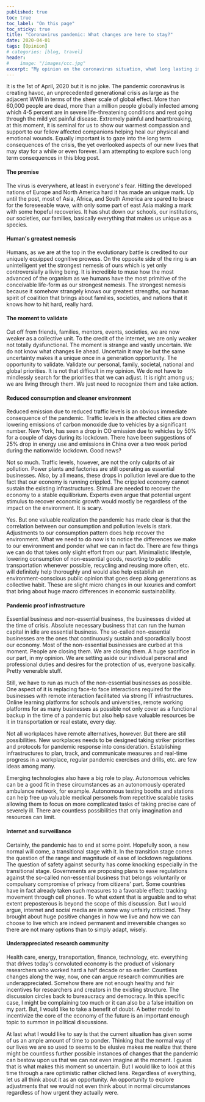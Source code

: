 ```yaml
---
published: true
toc: true
toc_label: "On this page"
toc_sticky: true
title: "Coronavirus pandemic: What changes are here to stay?"
date: 2020-04-01
tags: [Opinion]
# categories: [blog, travel]
header:
#    image: "/images/ccc.jpg"
excerpt: "My opinion on the coronavirus situation, what long lasting impacts it may have in our lives."
---
```



It is the 1st of April, 2020 but it is no joke. The pandemic coronavirus is creating havoc, an unprecedented generational crisis as large as the adjacent WWII in terms of the sheer scale of global effect. More than 60,000 people are dead, more than a million people globally infected among which 4-5 percent are in severe life-threatening conditions and rest going through the mild yet painful disease. Extremely painful and heartbreaking, at this moment, it is seminal for us to show our warmest compassion and support to our fellow affected companions helping heal our physical and emotional wounds. Equally important is to gaze into the long term consequences of the crisis, the yet overlooked aspects of our new lives that may stay for a while or even forever. I am attempting to explore such long term consequences in this blog post.

#### **The premise**

The virus is everywhere, at least in everyone's fear. Hitting the developed nations of Europe and North America hard it has made an unique mark. Up until the post, most of Asia, Africa, and South America are spared to brace for the foreseeable wave, with only some part of east Asia making a mark with some hopeful recoveries. It has shut down our schools, our institutions, our societies, our families, basically everything that makes us unique as a species. 

#### **Human's greatest nemesis**

Humans, as we are at the top in the evolutionary battle is credited to our uniquely equipped cognitive prowess. On the opposite side of the ring is an unintelligent yet the strongest nemesis of ours which is yet only controversially a living being. It is incredible to muse how the most advanced of the organism as we humans have the most primitive of the conceivable life-form as our strongest nemesis. The strongest nemesis because it somehow strangely knows our greatest strengths, our human spirit of coalition that brings about families, societies, and nations that it knows how to hit hard, really hard.

#### **The moment to validate**

Cut off from friends, families, mentors, events, societies, we are now weaker as a collective unit. To the credit of the internet, we are only weaker not totally dysfunctional. The moment is strange and vastly uncertain. We do not know what changes lie ahead. Uncertain it may be but the same uncertainty makes it a unique once in a generation opportunity. The opportunity to validate. Validate our personal, family, societal, national and global priorities. It is not that difficult in my opinion. We do not have to mindlessly search for the priorities that we can adjust. It is right among us; we are living through them. We just need to recognize them and take action.

#### **Reduced consumption and cleaner environment**

Reduced emission due to reduced traffic levels is an obvious immediate consequence of the pandemic. Traffic levels in the affected cities are down lowering emissions of carbon monoxide due to vehicles by a significant number. New York, has seen a drop in CO emission due to vehicles by 50% for a couple of days during its lockdown. There have been suggestions of 25% drop in energy use and emissions in China over a two week period during the nationwide lockdown. Good news?

Not so much. Traffic levels, however, are not the only culprits of air pollution. Power plants and factories are still operating as essential businesses. Also, by all means, these drops in pollution level are due to the fact that our economy is running crippled. The crippled economy cannot sustain the existing infrastructures. Stimuli are needed to recover the economy to a stable equilibrium. Experts even argue that potential urgent stimulus to recover economic growth would mostly be regardless of the impact on the environment. It is scary. 

Yes. But one valuable realization the pandemic has made clear is that the correlation between our consumption and pollution levels is stark. Adjustments to our consumption pattern does help recover the environment. What we need to do now is to notice the differences we make to our environment and ponder what we can in fact do. There are few things we can do that takes only slight effort from our part. Minimalistic lifestyle, lowering consumption of non-essential goods, resorting to public transportation whenever possible, recycling and reusing more often, etc. will definitely help thoroughly and would also help establish an environment-conscious public opinion that goes deep along generations as collective habit. These are slight micro changes in our luxuries and comfort that bring about huge macro differences in economic sustainability.

#### **Pandemic proof infrastructure**

Essential business and non-essential business, the businesses divided at the time of crisis. Absolute necessary business that can run the human capital in idle are essential business. The so-called non-essential businesses are the ones that continuously sustain and sporadically boost our economy. Most of the non-essential businesses are curbed at this moment. People are closing them. We are closing them. A huge sacrifice in our part, in my opinion. We are setting aside our individual personal and professional duties and desires for the protection of us, everyone basically. Pretty venerable stuff.

Still, we have to run as much of the non-essential businesses as possible. One aspect of it is replacing face-to face interactions required for the businesses with remote interaction facilitated via strong IT infrastructures. Online learning platforms for schools and universities, remote working platforms for as many businesses as possible not only cover as a functional backup in the time of a pandemic but also help save valuable resources be it in transportation or real estate, every day.

Not all workplaces have remote alternatives, however. But there are still possibilities. New workplaces needs to be designed taking striker priorities and protocols for pandemic response into consideration. Establishing infrastructures to plan, track, and communicate measures and real-time progress in a workplace, regular pandemic exercises and drills, etc. are few ideas among many.

Emerging technologies also have a big role to play. Autonomous vehicles can be a good fit in these circumstances as an autonomously operated ambulance network, for example. Autonomous testing booths and stations can help free up valuable medical personels from repetitive scalable tasks allowing them to focus on more complicated tasks of taking precise care of severely ill. There are countless possibilities that only imagination and resources can limit.

#### Internet **and surveillance**

Certainly, the pandemic has to end at some point. Hopefully soon, a new normal will come, a transitional stage with it. In the transition stage comes the question of the range and magnitude of ease of lockdown regulations. The question of safety against security has come knocking especially in the transitional stage. Governments are proposing plans to ease regulations against the so-called non-essential business that belongs voluntarily or compulsary compromise of privacy from citizens' part. Some countries have in fact already taken such measures to a favorable effect: tracking movement through cell phones. To what extent that is arguable and to what extent preposterous is beyond the scope of this discussion. But I would argue, internet and social media are in some way unfairly criticized. They brought about huge positive changes in how we live and how we can choose to live which are indeed permanent and irreversible changes so there are not many options than to simply adapt, wisely.

#### **Underappreciated research community**

Health care, energy, transportation, finance, technology, etc. everything that drives today's convoluted economy is the product of visionary researchers who worked hard a half decade or so earlier. Countless changes along the way, now, one can argue research communities are underappreciated. Somehow there are not enough healthy and fair incentives for researchers and creators in the existing structure. The discussion circles back to bureaucracy and democracy. In this specific case, I might be complaining too much or it can also be a false intuition on my part. But, I would like to take a benefit of doubt. A better model to incentivize the core of the economy of the future is an important enough topic to summon in political discussions.

At last what I would like to say is that the current situation has given some of us an ample amount of time to ponder. Thinking that the normal way of our lives we are so used to seems to be elusive makes me realize that there might be countless further possible instances of changes that the pandemic can bestow upon us that we can not even imagine at the moment. I guess that is what makes this moment so uncertain. But I would like to look at this time through a rare optimistic rather cliched lens. Regardless of everything, let us all think about it as an opportunity. An opportunity to explore adjustments that we would not even think about in normal circumstances regardless of how urgent they actually were.
